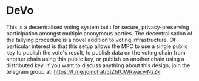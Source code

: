 # DeVo

This is a decentralised voting system built for secure, privacy-preserving participation amongst multiple anonymous parties. The decentralisation of the tallying procedure is a novel addition to voting infrastructure. Of particular interest is that this setup allows the MPC to use a single public key to publish the vote's result, to publish data on the voting chain from another chain using this public key, or publish on another chain using a distributed key. If you want to discuss anything about this design, join the telegram group at: https://t.me/joinchat/5tZhfUWRwacwNzZk.
